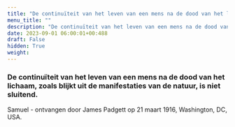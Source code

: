 ```yaml
---
title: "De continuïteit van het leven van een mens na de dood van het lichaam, zoals blijkt uit de manifestaties van de natuur, is niet sluitend."
menu_title: ""
description: "De continuïteit van het leven van een mens na de dood van het lichaam, zoals blijkt uit de manifestaties van de natuur, is niet sluitend."
date: 2023-09-01 06:00:01+00:488
draft: False
hidden: True
weight:
---
```

### De continuïteit van het leven van een mens na de dood van het lichaam, zoals blijkt uit de manifestaties van de natuur, is niet sluitend.

Samuel - ontvangen door James Padgett op 21 maart 1916, Washington, DC, USA.
